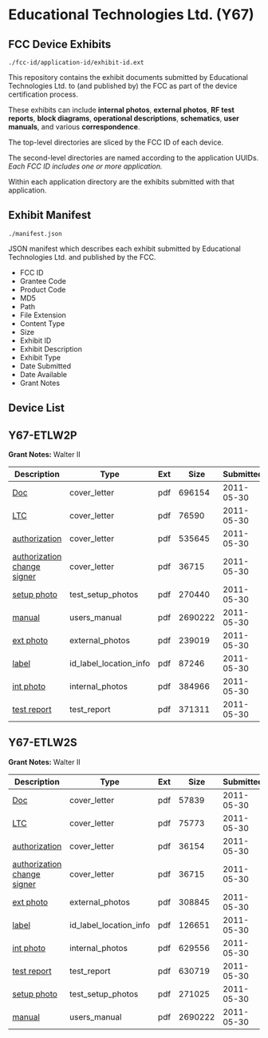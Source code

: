 # Educational Technologies Ltd. (Y67)
## FCC Device Exhibits

```
./fcc-id/application-id/exhibit-id.ext
```

This repository contains the exhibit documents submitted by Educational Technologies Ltd. to (and published by) the FCC as part of the device certification process.

These exhibits can include **internal photos**, **external photos**, **RF test reports**, **block diagrams**, **operational descriptions**, **schematics**, **user manuals**, and various **correspondence**.

The top-level directories are sliced by the FCC ID of each device.

The second-level directories are named according to the application UUIDs. *Each FCC ID includes one or more application.*

Within each application directory are the exhibits submitted with that application. 

## Exhibit Manifest

```
./manifest.json
```

JSON manifest which describes each exhibit submitted by Educational Technologies Ltd. and published by the FCC.

- FCC ID
- Grantee Code
- Product Code
- MD5
- Path
- File Extension
- Content Type
- Size
- Exhibit ID
- Exhibit Description
- Exhibit Type
- Date Submitted
- Date Available
- Grant Notes

## Device List
## Y67-ETLW2P
**Grant Notes:** Walter II

| Description | Type | Ext | Size | Submitted | Available |
| ----------- | ---- | --- | ---- | --------- | --------- |
| [Doc](Y67-ETLW2P/4b55e9e4b073a8f03a3a203b2aacfcad/1474197.pdf) | cover_letter | pdf | 696154 | 2011-05-30 | 2011-05-31 |
| [LTC](Y67-ETLW2P/4b55e9e4b073a8f03a3a203b2aacfcad/1474201.pdf) | cover_letter | pdf | 76590 | 2011-05-30 | 2011-05-31 |
| [authorization](Y67-ETLW2P/4b55e9e4b073a8f03a3a203b2aacfcad/1474202.pdf) | cover_letter | pdf | 535645 | 2011-05-30 | 2011-05-31 |
| [authorization change signer](Y67-ETLW2P/4b55e9e4b073a8f03a3a203b2aacfcad/1474204.pdf) | cover_letter | pdf | 36715 | 2011-05-30 | 2011-05-31 |
| [setup photo](Y67-ETLW2P/4b55e9e4b073a8f03a3a203b2aacfcad/1474203.pdf) | test_setup_photos | pdf | 270440 | 2011-05-30 | 2011-05-31 |
| [manual](Y67-ETLW2P/4b55e9e4b073a8f03a3a203b2aacfcad/1474205.pdf) | users_manual | pdf | 2690222 | 2011-05-30 | 2011-05-31 |
| [ext photo](Y67-ETLW2P/4b55e9e4b073a8f03a3a203b2aacfcad/1474198.pdf) | external_photos | pdf | 239019 | 2011-05-30 | 2011-05-31 |
| [label](Y67-ETLW2P/4b55e9e4b073a8f03a3a203b2aacfcad/1474199.pdf) | id_label_location_info | pdf | 87246 | 2011-05-30 | 2011-05-31 |
| [int photo](Y67-ETLW2P/4b55e9e4b073a8f03a3a203b2aacfcad/1474200.pdf) | internal_photos | pdf | 384966 | 2011-05-30 | 2011-05-31 |
| [test report](Y67-ETLW2P/4b55e9e4b073a8f03a3a203b2aacfcad/1474196.pdf) | test_report | pdf | 371311 | 2011-05-30 | 2011-05-31 |
## Y67-ETLW2S
**Grant Notes:** Walter II

| Description | Type | Ext | Size | Submitted | Available |
| ----------- | ---- | --- | ---- | --------- | --------- |
| [Doc](Y67-ETLW2S/b8384ba9d1a6f7ea945c0bf4dda1f59a/1474226.pdf) | cover_letter | pdf | 57839 | 2011-05-30 | 2011-05-31 |
| [LTC](Y67-ETLW2S/b8384ba9d1a6f7ea945c0bf4dda1f59a/1474230.pdf) | cover_letter | pdf | 75773 | 2011-05-30 | 2011-05-31 |
| [authorization](Y67-ETLW2S/b8384ba9d1a6f7ea945c0bf4dda1f59a/1474231.pdf) | cover_letter | pdf | 36154 | 2011-05-30 | 2011-05-31 |
| [authorization change signer](Y67-ETLW2S/b8384ba9d1a6f7ea945c0bf4dda1f59a/1474204.pdf) | cover_letter | pdf | 36715 | 2011-05-30 | 2011-05-31 |
| [ext photo](Y67-ETLW2S/b8384ba9d1a6f7ea945c0bf4dda1f59a/1474227.pdf) | external_photos | pdf | 308845 | 2011-05-30 | 2011-05-31 |
| [label](Y67-ETLW2S/b8384ba9d1a6f7ea945c0bf4dda1f59a/1474228.pdf) | id_label_location_info | pdf | 126651 | 2011-05-30 | 2011-05-31 |
| [int photo](Y67-ETLW2S/b8384ba9d1a6f7ea945c0bf4dda1f59a/1474229.pdf) | internal_photos | pdf | 629556 | 2011-05-30 | 2011-05-31 |
| [test report](Y67-ETLW2S/b8384ba9d1a6f7ea945c0bf4dda1f59a/1474225.pdf) | test_report | pdf | 630719 | 2011-05-30 | 2011-05-31 |
| [setup photo](Y67-ETLW2S/b8384ba9d1a6f7ea945c0bf4dda1f59a/1474232.pdf) | test_setup_photos | pdf | 271025 | 2011-05-30 | 2011-05-31 |
| [manual](Y67-ETLW2S/b8384ba9d1a6f7ea945c0bf4dda1f59a/1474205.pdf) | users_manual | pdf | 2690222 | 2011-05-30 | 2011-05-31 |
